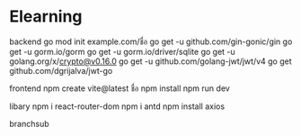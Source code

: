 # Elearning

backend
go mod init example.com/ชื่อ 
go get -u github.com/gin-gonic/gin 
go get -u gorm.io/gorm 
go get -u gorm.io/driver/sqlite 
go get -u golang.org/x/crypto@v0.16.0 
go get -u github.com/golang-jwt/jwt/v4 
go get github.com/dgrijalva/jwt-go

frontend
npm create vite@latest ชื่อ 
npm install 
npm run dev

libary 
npm i react-router-dom
npm i antd
npm install axios

branchsub